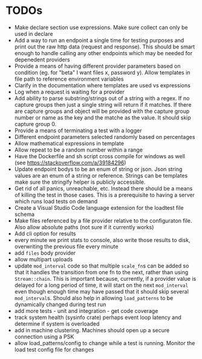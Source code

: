 # TODOs
- Make declare section use expressions. Make sure collect can only be used in declare
- Add a way to run an endpoint a single time for testing purposes and print out the raw http data (request and response). This should be smart enough to handle calling any other endpoints which may be needed for depenedent providers
- Provide a means of having different provider parameters based on condition (eg. for "beta" I want files x, password y). Allow templates in file path to reference environment variables
- Clarify in the documentation where templates are used vs expressions
- Log when a request is waiting for a provider
- Add ability to parse substring/strings out of a string with a regex. If no capture groups then just a single string will return if it matches. If there are capture groups and object will be provided with the capture group number or name as the key and the matche as the value. It should skip capture group 0.
- Provide a means of terminating a test with a logger
- Different endpoint parameters selected randomly based on percentages
- Allow mathematical expressions in template
- Allow repeat to be a random number within a range
- Have the Dockerfile and sh script cross compile for windows as well (see https://stackoverflow.com/a/39184296)
- Update endpoint bodys to be an enum of string or json. Json string values are an enum of a string or reference. Strings can be templates make sure the stringify helper is publicly accessible.
- Get rid of all panics, unreachable, etc. Instead there should be a means of killing the test in those cases. This is a prerequisite to having a server which runs load tests on demand
- Create a Visual Studio Code language extension for the loadtest file schema
- Make files referenced by a file provider relative to the configuraton file. Also allow absolute paths (not sure if it currently works)
- Add cli option for results
- every minute we print stats to console, also write those results to disk, overwriting the previous file every minute
- add `files` body provider
- allow multipart uploads
- update `mod_interval` code so that multiple `scale_fn`s can be added so that it handles the transition from one fn to the next, rather than using `Stream::chain`. This is important because, currently, if a provider value is delayed for a long period of time, it will start on the next `mod_interval` even though enough time may have passed that it should skip several `mod_interval`s. Should also help in allowing `load_patterns` to be dynamically changed during test run
- add more tests - unit and integration - get code coverage
- track system health (sysinfo crate) perhaps event loop latency and determine if system is overloaded
- add in machine clustering. Machines should open up a secure connection using a PSK
- allow load_patterns/config to change while a test is running. Monitor the load test config file for changes